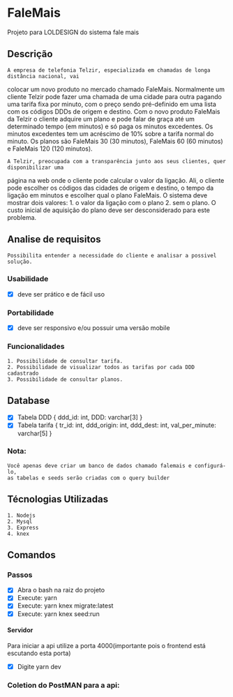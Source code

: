 # FaleMais
Projeto para LOLDESIGN do sistema fale mais
## Descrição
    A empresa de telefonia Telzir, especializada em chamadas de longa distância nacional, vai
colocar um novo produto no mercado chamado FaleMais.
    Normalmente um cliente Telzir pode fazer uma chamada de uma cidade para outra pagando
uma tarifa fixa por minuto, com o preço sendo pré-definido em uma lista com os códigos DDDs
de origem e destino.
    Com o novo produto FaleMais da Telzir o cliente adquire um plano e pode falar de graça até
um determinado tempo (em minutos) e só paga os minutos excedentes. Os minutos
excedentes tem um acréscimo de 10% sobre a tarifa normal do minuto. Os planos são
FaleMais 30 (30 minutos), FaleMais 60 (60 minutos) e FaleMais 120 (120 minutos).

    A Telzir, preocupada com a transparência junto aos seus clientes, quer disponibilizar uma
página na web onde o cliente pode calcular o valor da ligação. Ali, o cliente pode escolher os
códigos das cidades de origem e destino, o tempo da ligação em minutos e escolher qual o
plano FaleMais. O sistema deve mostrar dois valores: 
    1. o valor da ligação com o plano 
    2. sem o plano. O custo inicial de aquisição do plano deve ser desconsiderado para este problema. 

## Analise de requisitos
    Possibilita entender a necessidade do cliente e analisar a possivel solução.
### Usabilidade
   - [x] deve ser prático e de fácil uso
### Portabilidade
   - [x] deve ser responsivo e/ou possuir uma versão mobile
### Funcionalidades
    1. Possibilidade de consultar tarifa. 
    2. Possibilidade de visualizar todos as tarifas por cada DDD cadastrado
    3. Possibilidade de consultar planos.

## Database
   - [x]  Tabela DDD { ddd_id: int, DDD: varchar[3] }
   - [x]  Tabela tarifa { tr_id: int, ddd_origin: int, ddd_dest: int, val_per_minute: varchar[5]  }
### Nota: 
    Você apenas deve criar um banco de dados chamado falemais e configurá-lo,
    as tabelas e seeds serão criadas com o query builder
## Técnologias Utilizadas
    1. Nodejs
    2. Mysql
    3. Express
    4. knex


## Comandos
### Passos
- [x] Abra o bash na raiz do projeto
- [x] Execute: yarn
- [x] Execute: yarn knex migrate:latest 
- [x] Execute: yarn knex seed:run
#### Servidor
Para iniciar a api utilize a porta 4000(importante pois o frontend está escutando esta porta)
-[x] Digite yarn dev
### Coletion do PostMAN para a api: 
